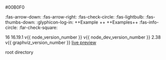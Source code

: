 <variable name="markbind_blue">#00B0F0</variable>

<variable name="icon_arrow_down">:fas-arrow-down:</variable>
<variable name="icon_arrow_right">:fas-arrow-right:</variable>
<variable name="icon_check_blue"><span style="color: {{ markbind_blue }}">:fas-check-circle:</span></variable>
<variable name="icon_bulb_blue"><span style="color: {{ markbind_blue }}">:fas-lightbulb:</span></variable>
<variable name="icon_dislike">:fas-thumbs-down:</variable>
<variable id="icon_embedding"><md>:glyphicon-log-in:</md></variable>
<variable name="icon_example">++<span class='badge rounded-pill bg-secondary' style="padding-bottom: 4px; margin-right: 5px;">Example</span>++</variable>
<variable name="icon_examples">++<span class='badge rounded-pill bg-secondary' style="padding-bottom: 4px;">Examples</span>++</variable>
<variable name="icon_info">:fas-info-circle:</variable>
<variable name="icon_ticked">:far-check-square:</variable>

<variable name="node_version_number">16</variable>
<variable name="node_dev_version_number">16.19.1</variable>
<variable name="node_version"><tooltip content="MarkBind aims to support up to the last maintenance lts release as outlined [here](https://nodejs.org/en/about/releases/)">v{{ node_version_number }}</tooltip></variable>
<variable name="node_dev_version"><tooltip content="MarkBind aims to support up to the last maintenance lts release as outlined [here](https://nodejs.org/en/about/releases/)">v{{ node_dev_version_number }}</tooltip></variable>
<variable name="graphviz_version_number">2.38</variable>
<variable name="graphviz_version"><tooltip content="Some versions are not recommended, as mentioned [here](https://plantuml.com/graphviz-dot#:~:text=Important%20note%20about%20version)">v{{ graphviz_version_number }}</tooltip></variable>
<variable name="link_live_preview">[live preview](glossary.html#live-preview)</variable>

<variable name="tooltip_root_directory"><tooltip content="The directory that contains all the project files. It is also the directory in which the `site.json` configuration file is located.">root directory</tooltip></variable>

